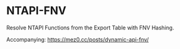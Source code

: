 # NTAPI-FNV
Resolve NTAPI Functions from the Export Table with FNV Hashing.

Accompanying: https://mez0.cc/posts/dynamic-api-fnv/